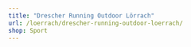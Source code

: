 ```yaml
---
title: "Drescher Running Outdoor Lörrach"
url: /loerrach/drescher-running-outdoor-loerrach/
shop: Sport
---
```

